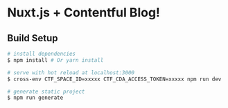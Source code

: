 # Nuxt.js + Contentful Blog!

## Build Setup

``` bash
# install dependencies
$ npm install # Or yarn install

# serve with hot reload at localhost:3000
$ cross-env CTF_SPACE_ID=xxxxx CTF_CDA_ACCESS_TOKEN=xxxxx npm run dev

# generate static project
$ npm run generate
```
